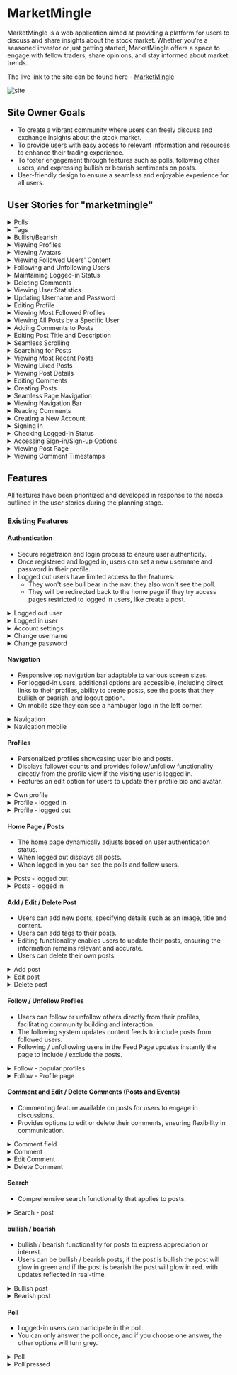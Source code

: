 # MarketMingle

MarketMingle is a web application aimed at providing a platform for users to discuss and share insights about the stock market. Whether you're a seasoned investor or just getting started, MarketMingle offers a space to engage with fellow traders, share opinions, and stay informed about market trends.

The live link to the site can be found here - [MarketMingle](https://marketmingle-d94891f1357b.herokuapp.com/)

![site](docs/readme_images/stockforum.png)

## Site Owner Goals

- To create a vibrant community where users can freely discuss and exchange insights about the stock market.
- To provide users with easy access to relevant information and resources to enhance their trading experience.
- To foster engagement through features such as polls, following other users, and expressing bullish or bearish sentiments on posts.
- User-friendly design to ensure a seamless and enjoyable experience for all users.


## User Stories for "marketmingle"
<details><summary>Polls</summary>

### As a logged-in user
I can participate in polls created by the admin to share my opinion on various topics or questions.

**Acceptance criteria:**
- Polls should be visible and accessible to logged-in users on the platform.
- Each poll should include options for users to select their preferred choice or answer.
- After submitting my vote, the poll should update to reflect the overall voting results.
- Users should only be allowed to vote once in each poll to maintain voting integrity and accuracy.
- The poll results should be visible to all users after voting, providing transparency and engagement.
</details>
<details><summary>Tags</summary>

### As a logged-in user
I want to be able to assign tags or categories to my notes

So that I can easily categorize and retrieve related notes based on topics or themes.

**Acceptance criteria:**
-  When creating or editing a note, there should be an option to add tags from a predefined list or enter them manually.
- Tags should be visible on the note details page and clickable to filter notes by the selected tag.
- Each note can have multiple tags assigned to it for comprehensive organization.
</details>
<details><summary>Bullish/Bearish</summary>

### As a logged-in user
I want to be able to like posts on "marketmingle" to show my appreciation for content that interests me.

**Acceptance criteria:**
-  Logged-in users can like posts by clicking on a dedicated "bullish/bearish" button associated with each post.
- Upon clicking the "bullish/bearish" button, the post's bullish/bearish count increases, indicating user appreciation.
- Users can only like a post once.
- The post will turn green if bullish and red if bearish.
</details>
<details><summary>Viewing Profiles</summary>

### As a user
I want to view other users' profiles on "marketmingle" to see their posts and learn more about them.

**Acceptance criteria:**
- Users can navigate to other users' profiles on "marketmingle" from their posts or through a dedicated search feature.
- The profile page displays essential information about the user, including their bio, profile picture, number of posts, followers, and users they follow.
- Users can scroll through the user's posts and engage with them if desired.
</details>
<details><summary>Viewing Avatars</summary>


### As a user
I want to view other users' avatars to easily identify them within the "marketmingle" community.

**Acceptance criteria:**
- Avatars of other users are prominently displayed alongside their usernames and posts within the "marketmingle" forum.
- Avatars provide visual cues that aid users in identifying and distinguishing between different forum members.
- Avatars are displayed consistently and accurately across various sections of the forum, ensuring a cohesive user experience.
</details>
<details><summary>Viewing Followed Users' Content</summary>

### As a logged-in user
I want to view content from users I follow on "marketmingle" to keep up with their contributions to the forum.

**Acceptance criteria:**
- Logged-in users can access a section or page on "marketmingle" to view posts from users they follow.
- Posts from followed users are displayed in chronological order, allowing users to stay updated on their contributions.
- Users can seamlessly navigate through multiple pages of followed users' posts using intuitive controls.
</details>
<details><summary>Following and Unfollowing Users</summary>

### As a logged-in user
I want to follow and unfollow other users on "marketmingle" to customize my posts feed and interactions.

**Acceptance criteria:**
- Logged-in users have the option to follow or unfollow other users on "marketmingle" from their profile pages or posts.
- A follow button is displayed on the profile page, allowing users to initiate or terminate the follow relationship.
- Upon following or unfollowing a user, the follower count and following count are updated accordingly.
</details>
<details><summary>Maintaining Logged-in Status</summary>

### As a user
I want my logged-in status to be maintained until I choose to log out, ensuring uninterrupted user experience.

**Acceptance criteria:**
- User sessions are maintained consistently across multiple browsing sessions until the user actively logs out.
- Users remain logged in even after prolonged periods of inactivity, ensuring uninterrupted access to forum features.
- Access tokens are periodically refreshed to prevent unauthorized access and ensure security.
</details>

<details><summary>Deleting Comments</summary>

### As the owner of a comment
I want to delete my comments on "marketmingle" to have control over the content I contribute.

**Acceptance criteria:**
- Comment owners have the option to delete their comments on "marketmingle" to exercise control over the content they contribute.
- A delete option is available next to each comment, allowing comment owners to remove their comments from the post page.
- Upon confirmation, the deleted comment is permanently removed from the post page.
</details>
<details><summary>Viewing User Statistics</summary>

### As a user
I want to view statistics about specific users on "marketmingle" to learn more about them.

**Acceptance criteria:**
- Users can access detailed statistics about specific users on "marketmingle" from their profile pages.
- The user stats section includes information such as the user's bio, total number of posts, followers count, and users they follow.
- The information is presented in a clear and organized manner, allowing users to learn more about the profile owner.
</details>
<details><summary>Updating Username and Password</summary>

### As a logged-in user
I want to update my username and password on "marketmingle" to change my display name and ensure account security.

**Acceptance criteria:**
- Logged-in users have the option to update their usernames and passwords on "marketmingle" for security and personalization purposes.
- An option to update username and password is accessible from the user settings or profile page.
- Users can enter new usernames and passwords and confirm the changes, ensuring account security and customization.
</details>
<details><summary>Editing Profile</summary>

### As a logged-in user
I want to edit my profile on "marketmingle" to change my profile picture and bio.

**Acceptance criteria:**
- Logged-in users can edit their profiles on "marketmingle" to update their profile picture and bio.
- An edit option is available on the profile page, allowing users to modify their profile information.
- Upon submission of changes, the profile is updated with the new profile picture and bio.
</details>
<details><summary>Viewing Most Followed Profiles</summary>

### As a user
I want to see a list of the most followed profiles on "marketmingle" to discover popular users within the community.

**Acceptance criteria:**
- A list of the most followed profiles is accessible to users on "marketmingle" through a designated section or page.
- The list displays the usernames or profile pictures of the most followed users, sorted by the number of followers.
- Users can click on a profile to view more details or choose to follow the user directly from the list.
</details>
<details><summary>Viewing All Posts by a Specific User</summary>

### As a user
I want to view all posts by a specific user on "marketmingle" to catch up on their latest contributions or decide whether to follow them.

**Acceptance criteria:**
- Users can access a list of all posts made by a specific user on "marketmingle" from their profile page.
- The list displays the titles or thumbnails of the user's posts, sorted by the most recent.
- Users can click on a post to view its details or engage with it directly from the list.
</details>
<details><summary>Adding Comments to Posts</summary>

### As a logged-in user
I want to add comments to posts on "marketmingle" to share my thoughts and opinions.

**Acceptance criteria:**
- Post owners have access to an edit option on "marketmingle" to modify the title and description of their posts.
- The edit interface allows post owners to make corrections or updates to the post content.
- Upon submission of the edits, the post is updated with the revised title and description.
</details>
<details><summary>Editing Post Title and Description</summary>

### As the owner of a post
I want to edit the title and description of my post on "marketmingle" to make corrections or updates.

**Acceptance criteria:**
- Post owners have access to an edit option on "marketmingle" to modify the title and description of their posts.
- The edit interface allows post owners to make corrections or updates to the post content.
- Upon submission of the edits, the post is updated with the revised title and description.
</details>
<details><summary>Seamless Scrolling</summary>

### As a user
I want to scroll through posts seamlessly with infinite scrolling, ensuring a smooth browsing experience without the need to click on "next page."

**Acceptance criteria:**
- Users can scroll through posts seamlessly on "marketmingle" using infinite scrolling functionality.
- As the user scrolls down the page, additional posts are dynamically loaded and appended to the existing content.
- Infinite scrolling ensures a smooth browsing experience without interruptions or the need to click on a "next page" button.
</details>
<details><summary>Searching for Posts</summary>

### As a user
I want to search for posts using keywords on "marketmingle" so that I can find specific content and user profiles that interest me.

**Acceptance criteria:**
- Users have access to a search bar or functionality on "marketmingle" to search for posts using keywords.
- The search results display relevant posts matching the entered keywords, along with their titles, authors, and timestamps.
- Users can click on search results to navigate directly to the respective posts for detailed viewing.
</details>
<details><summary>Viewing Most Recent Posts</summary>

### As a user
I want to view the most recent posts on "marketmingle," ordered by the latest creations, to stay up-to-date with the latest discussions and content.

**Acceptance criteria:**
- Users can access a dedicated section or page on "marketmingle" to view the most recent posts.
- The posts are displayed in descending order based on their creation timestamp, ensuring the latest discussions are prioritized.
- Users can navigate through multiple pages of recent posts if the number of posts exceeds the display limit on a single page.
</details>
<details><summary>Viewing Liked Posts</summary>

### As a logged-in user
I want to view posts that I have liked on "marketmingle" to revisit content that I enjoyed.

**Acceptance criteria:**
- Logged-in users have a designated section or page on "marketmingle" to view posts they have liked.
- Liked posts are presented in a user-friendly format, showcasing relevant information such as title, author, and timestamp.
- Users can click on liked posts to navigate directly to the respective posts for detailed viewing or engagement.
</details>
<details><summary>Viewing Post Details</summary>

### As a user
I want to view the details of a single post on "marketmingle" to learn more about the content shared.

**Acceptance criteria:**
- Users can click on a post title or thumbnail to view the details of a single post.
- The post page displays the post title, content, author, creation date, and any associated tags.
- Users can scroll through comments and interact with the post's content.
</details>
<details><summary>Editing Comments</summary>

### As the owner of a comment
I want to edit my comments on "marketmingle" to make corrections or updates.

**Acceptance criteria:**
- Comment owners can edit their comments on "marketmingle" to make corrections or updates.
- An edit option is provided next to each comment, enabling comment owners to modify the comment text.
- Upon submission of the edits, the comment is updated with the revised text.
</details>
<details><summary>Creating Posts</summary>

### As a logged-in user
I want to create posts on "marketmingle" to share stock tips and other stock-related content with the community.

**Acceptance criteria:**
- Logged-in users can access a post creation interface on "marketmingle."
- The post creation interface includes fields for title, content, and optional tags.
- Upon successful submission, the post is published to the forum and made visible to other users.
</details>
<details><summary>Seamless Page Navigation</summary>

### As a user
I want to navigate through pages swiftly without page refreshes, ensuring seamless content viewing.

**Acceptance criteria:**
- Page transitions occur swiftly and seamlessly without the need for page refreshes.
- Users can navigate between pages using intuitive controls, such as clickable links or buttons.
- Content loads quickly and smoothly, enhancing the overall user experience.
</details>
<details><summary>Viewing Navigation Bar</summary>

### As a user
I want to see a navigation bar on every page so that I can easily navigate between different sections of the forum.

**Acceptance criteria:**
- The navigation bar is displayed consistently across all pages of the forum.
- The navigation bar provides links to different sections of the forum, allowing users to easily switch between them.
- The navigation bar remains accessible and functional regardless of the user's location within the forum.
</details>
<details><summary>Reading Comments</summary>

### As a user
I want to read comments on posts on "marketmingle" to see other users' perspectives on the content.

**Acceptance criteria:**
- Users can read comments on posts on "marketmingle" to gain insights into other users' perspectives on the content.
- Comments are displayed in a user-friendly format, including the commenter's username, timestamp, and comment text.
- Users can scroll through multiple comments and engage with them if desired.
</details>
<details><summary>Creating a New Account</summary>

### As a user
I want to create a new account on "marketmingle" so that I can access all the features available to registered users.

**Acceptance criteria:**
- Users can access a sign-up form to create a new account on "marketmingle."
- The sign-up form includes fields for necessary user information, such as username and password.
- Upon successful submission of the sign-up form, the user receives confirmation of their new account creation.
</details>
<details><summary>Signing In</summary>

### As a user
I want to sign in to "marketmingle" to access the functionalities reserved for logged-in users.

**Acceptance criteria:**
- Users can access a sign-in form to log in to their existing "marketmingle" accounts.
- The sign-in form includes fields for users to enter their credentials, such as email/username and password.
- Upon successful submission of the sign-in form, the user gains access to the functionalities reserved for logged-in users.
</details>
<details><summary>Checking Logged-in Status</summary>

### As a user
I want to be able to determine whether I am logged in or not, ensuring easy access to my account.

**Acceptance criteria:**
- The forum interface provides a clear indication of whether the user is currently logged in or not.
- Logged-in users have access to additional features and functionalities compared to logged-out users.
- Users can easily discern their logged-in status at any point during their browsing session.
</details> 
<details><summary>Accessing Sign-in/Sign-up Options</summary>

### As a logged-out user
I want to see options for signing in or signing up, making it easy for me to access my account.

**Acceptance criteria:**
- When logged out, users are presented with clear options for signing in or signing up prominently on the forum's interface.
- The sign-in and sign-up options are easily accessible and distinguishable from other elements on the page.
- Users are guided seamlessly through the authentication process when attempting to access restricted features while logged out.
</details>
<details><summary>Viewing Post Page</summary>

### As a user
I want to view the post page on "marketmingle" to read comments and engage with the content shared.

**Acceptance criteria:**
- Users can navigate to the post page on "marketmingle" to view the content and comments of a specific post.
- The post page displays the post title, content, author, creation date, and any associated tags.
- Users can scroll through comments and engage with the post's content seamlessly.
</details>
<details><summary>Viewing Comment Timestamps</summary>

### As a user
I want to see the timestamp of comments on "marketmingle" to gauge their recency.

**Acceptance criteria:**
- Users can view the timestamp of comments on "marketmingle" to determine their recency.
- The timestamp is displayed alongside each comment, indicating when it was posted relative to the current time.
</details> 

## Features

All features have been prioritized and developed in response to the needs outlined in the user stories during the planning stage.

### Existing Features

#### Authentication

- Secure registraion and login process to ensure user authenticity.
- Once registered and logged in, users can set a new username and password in their profile.
- Logged out users have limited access to the features:
    - They won't see bull bear in the nav. they also won't see the poll.
    - They will be redirected back to the home page if they try access pages restricted to logged in users, like create a post.

<details><summary>Logged out user</summary>
<img src="ReadMe/pictures/logged-out-user.png">
</details>
<details><summary>Logged in user</summary>
<img src="ReadMe/pictures/logged-in-user.png">
</details>
<details><summary>Account settings</summary>
<img src="ReadMe/pictures/account-settings.png">
</details>
<details><summary>Change username</summary>
<img src="ReadMe/pictures/change-username.png">
</details>
<details><summary>Change password</summary>
<img src="ReadMe/pictures/change-password.png">
</details>

#### Navigation

- Responsive top navigation bar adaptable to various screen sizes.
- For logged-in users, additional options are accessible, including direct links to their profiles, ability to create posts, see the posts that they bullish or bearish, and logout option.
- On mobile size they can see a hambuger logo in the left corner.

<details><summary>Navigation</summary>
<img src="ReadMe/pictures/navigation.png">
</details>
<details><summary>Navigation mobile</summary>
<img src="ReadMe/pictures/navigation-mobile.png">
</details>

#### Profiles

- Personalized profiles showcasing user bio and posts.
- Displays follower counts and provides follow/unfollow functionality directly from the profile view if the visiting user is logged in.
- Features an edit option for users to update their profile bio and avatar.

<details><summary>Own profile</summary>
<img src="ReadMe/pictures/own-profile.png">
</details>
<details><summary>Profile - logged in</summary>
<img src="ReadMe/pictures/profile-logged-in.png">
</details>
<details><summary>Profile - logged out</summary>
<img src="ReadMe/pictures/profile-logged-out.png">
</details>

#### Home Page / Posts

- The home page dynamically adjusts based on user authentication status.
- When logged out displays all posts.
- When logged in you can see the polls and follow users.

<details><summary>Posts - logged out</summary>
<img src="ReadMe/pictures/profile-logged-out.png">
</details>
<details><summary>Posts - logged in</summary>
<img src="ReadMe/pictures/profile-logged-in.png">
</details>

#### Add / Edit / Delete Post

- Users can add new posts, specifying details such as an image, title and content.
- Users can add tags to their posts.
- Editing functionality enables users to update their posts, ensuring the information remains relevant and accurate.
- Users can delete their own posts.

<details><summary>Add post</summary>
<img src="ReadMe/pictures/add-post.png">
</details>
<details><summary>Edit post</summary>
<img src="ReadMe/pictures/edit-post.png">
</details>
<details><summary>Delete post</summary>
<img src="ReadMe/pictures/delete-post.png">
</details>

#### Follow / Unfollow Profiles

- Users can follow or unfollow others directly from their profiles, facilitating community building and interaction.
- The following system updates content feeds to include posts from followed users.
- Following / unfollowing users in the Feed Page updates instantly the page to include / exclude the posts.

<details><summary>Follow - popular profiles</summary>
<img src="ReadMe/pictures/most-followed-profiles.png">
</details>
<details><summary>Follow - Profile page</summary>
<img src="ReadMe/pictures/follow-profile-page.png">
</details>

#### Comment and Edit / Delete Comments (Posts and Events)

- Commenting feature available on posts for users to engage in discussions.
- Provides options to edit or delete their comments, ensuring flexibility in communication.

<details><summary>Comment field</summary>
<img src="ReadMe/pictures/comment-field.png">
</details>
<details><summary>Comment</summary>
<img src="ReadMe/pictures/comment.png">
</details>
<details><summary>Edit Comment</summary>
<img src="ReadMe/pictures/edit-comment.png">
</details>
<details><summary>Delete Comment</summary>
<img src="ReadMe/pictures/delete-comment.png">
</details>

#### Search

- Comprehensive search functionality that applies to posts.

<details><summary>Search - post</summary>
<img src="ReadMe/pictures/search.png">
</details>

#### bullish / bearish

- bullish / bearish functionality for posts to express appreciation or interest.
- Users can be bullish / bearish posts, if the post is bullish the post will glow in green and if the post is bearish the post will glow in red. with updates reflected in real-time.

<details><summary>Bullish post</summary>
<img src="ReadMe/pictures/bullish-post.png">
</details>
<details><summary>Bearish post</summary>
<img src="ReadMe/pictures/bearish post.png">
</details>

#### Poll
- Logged-in users can participate in the poll.
- You can only answer the poll once, and if you choose one answer, the other options will turn grey.

<details><summary>Poll</summary>
<img src="ReadMe/pictures/poll.png">
</details>
<details><summary>Poll pressed</summary>
<img src="ReadMe/pictures/poll-pressed.png">
</details>